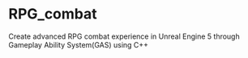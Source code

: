 # RPG_combat
Create advanced RPG combat experience in Unreal Engine 5 through Gameplay Ability System(GAS) using C++
